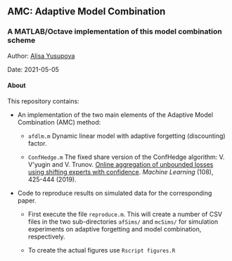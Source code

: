 ## AMC: Adaptive Model Combination
### A MATLAB/Octave implementation of this model combination scheme

Author: [Alisa Yusupova](http://www.lancaster.ac.uk/lums/people/alisa-yusupova)<br/>
<!-- E-mail: a(.)yusupova(at)lancaster(.)ac(.)uk<br/> -->
Date:     2021-05-05


#### About

This repository contains: 

- An implementation of the two main elements of the Adaptive Model Combination (AMC) method: 

	- `afdlm.m` Dynamic linear model with adaptive forgetting (discounting) factor.

	- `ConfHedge.m` The fixed share version of the ConfHedge algorithm:
	  V. V'yugin and V. Trunov. 
	  [Online aggregation of unbounded losses using shifting experts with confidence](https://doi.org/10.1007/s10994-018-5751-z). 
	  *Machine Learning* (108), 425-444 (2019). 


- Code to reproduce results on simulated data for the corresponding paper.
	- First execute the file `reproduce.m`. 
	This will create a number of CSV files in the two sub-directories `afSims/` and `mcSims/`
	for simulation experiments on adaptive forgetting and model combination, respectively.
	
	- To create the actual figures use `Rscript figures.R` 
